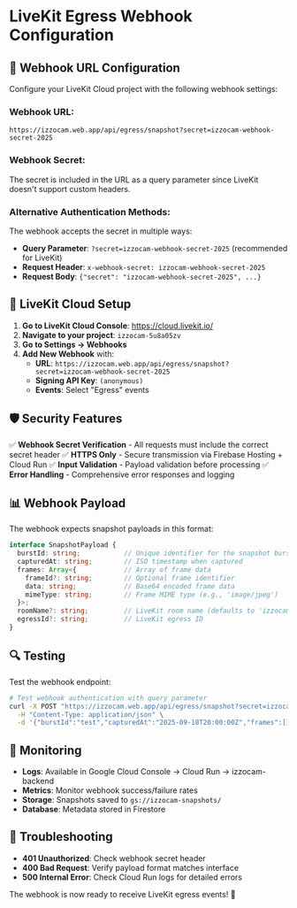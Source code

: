 # LiveKit Egress Webhook Configuration

## 🎯 Webhook URL Configuration

Configure your LiveKit Cloud project with the following webhook settings:

### **Webhook URL:**
```
https://izzocam.web.app/api/egress/snapshot?secret=izzocam-webhook-secret-2025
```

### **Webhook Secret:**
The secret is included in the URL as a query parameter since LiveKit doesn't support custom headers.

### **Alternative Authentication Methods:**
The webhook accepts the secret in multiple ways:
- **Query Parameter**: `?secret=izzocam-webhook-secret-2025` (recommended for LiveKit)
- **Request Header**: `x-webhook-secret: izzocam-webhook-secret-2025`
- **Request Body**: `{"secret": "izzocam-webhook-secret-2025", ...}`

## 🔧 LiveKit Cloud Setup

1. **Go to LiveKit Cloud Console**: https://cloud.livekit.io/
2. **Navigate to your project**: `izzocam-5u8a05zv`
3. **Go to Settings → Webhooks**
4. **Add New Webhook** with:
   - **URL**: `https://izzocam.web.app/api/egress/snapshot?secret=izzocam-webhook-secret-2025`
   - **Signing API Key**: `(anonymous)`
   - **Events**: Select "Egress" events

## 🛡️ Security Features

✅ **Webhook Secret Verification** - All requests must include the correct secret header
✅ **HTTPS Only** - Secure transmission via Firebase Hosting + Cloud Run
✅ **Input Validation** - Payload validation before processing
✅ **Error Handling** - Comprehensive error responses and logging

## 📊 Webhook Payload

The webhook expects snapshot payloads in this format:

```typescript
interface SnapshotPayload {
  burstId: string;           // Unique identifier for the snapshot burst
  capturedAt: string;        // ISO timestamp when captured
  frames: Array<{            // Array of frame data
    frameId?: string;        // Optional frame identifier
    data: string;            // Base64 encoded frame data
    mimeType: string;        // Frame MIME type (e.g., 'image/jpeg')
  }>;
  roomName?: string;         // LiveKit room name (defaults to 'izzocam')
  egressId?: string;         // LiveKit egress ID
}
```

## 🔍 Testing

Test the webhook endpoint:

```bash
# Test webhook authentication with query parameter
curl -X POST "https://izzocam.web.app/api/egress/snapshot?secret=izzocam-webhook-secret-2025" \
  -H "Content-Type: application/json" \
  -d '{"burstId":"test","capturedAt":"2025-09-18T20:00:00Z","frames":[]}'
```

## 📝 Monitoring

- **Logs**: Available in Google Cloud Console → Cloud Run → izzocam-backend
- **Metrics**: Monitor webhook success/failure rates
- **Storage**: Snapshots saved to `gs://izzocam-snapshots/`
- **Database**: Metadata stored in Firestore

## 🚨 Troubleshooting

- **401 Unauthorized**: Check webhook secret header
- **400 Bad Request**: Verify payload format matches interface
- **500 Internal Error**: Check Cloud Run logs for detailed errors

The webhook is now ready to receive LiveKit egress events! 🎉